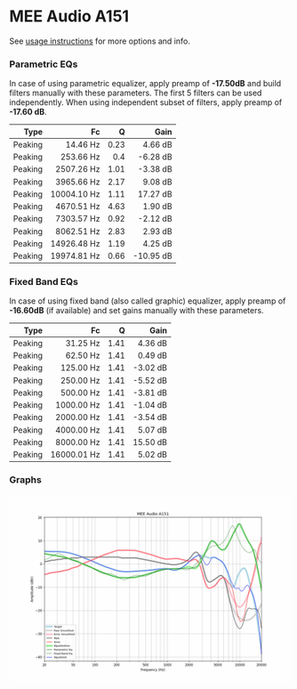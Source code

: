 # MEE Audio A151
See [usage instructions](https://github.com/jaakkopasanen/AutoEq#usage) for more options and info.

### Parametric EQs
In case of using parametric equalizer, apply preamp of **-17.50dB** and build filters manually
with these parameters. The first 5 filters can be used independently.
When using independent subset of filters, apply preamp of **-17.60 dB**.

| Type    | Fc          |    Q | Gain      |
|--------:|------------:|-----:|----------:|
| Peaking | 14.46 Hz    | 0.23 | 4.66 dB   |
| Peaking | 253.66 Hz   | 0.4  | -6.28 dB  |
| Peaking | 2507.26 Hz  | 1.01 | -3.38 dB  |
| Peaking | 3965.66 Hz  | 2.17 | 9.08 dB   |
| Peaking | 10004.10 Hz | 1.11 | 17.27 dB  |
| Peaking | 4670.51 Hz  | 4.63 | 1.90 dB   |
| Peaking | 7303.57 Hz  | 0.92 | -2.12 dB  |
| Peaking | 8062.51 Hz  | 2.83 | 2.93 dB   |
| Peaking | 14926.48 Hz | 1.19 | 4.25 dB   |
| Peaking | 19974.81 Hz | 0.66 | -10.95 dB |

### Fixed Band EQs
In case of using fixed band (also called graphic) equalizer, apply preamp of **-16.60dB**
(if available) and set gains manually with these parameters.

| Type    | Fc          |    Q | Gain     |
|--------:|------------:|-----:|---------:|
| Peaking | 31.25 Hz    | 1.41 | 4.36 dB  |
| Peaking | 62.50 Hz    | 1.41 | 0.49 dB  |
| Peaking | 125.00 Hz   | 1.41 | -3.02 dB |
| Peaking | 250.00 Hz   | 1.41 | -5.52 dB |
| Peaking | 500.00 Hz   | 1.41 | -3.81 dB |
| Peaking | 1000.00 Hz  | 1.41 | -1.04 dB |
| Peaking | 2000.00 Hz  | 1.41 | -3.54 dB |
| Peaking | 4000.00 Hz  | 1.41 | 5.07 dB  |
| Peaking | 8000.00 Hz  | 1.41 | 15.50 dB |
| Peaking | 16000.01 Hz | 1.41 | 5.02 dB  |

### Graphs
![](./MEE%20Audio%20A151.png)